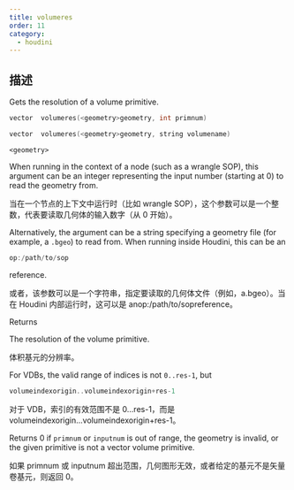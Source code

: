 ```yaml
---
title: volumeres
order: 11
category:
  - houdini
---
```

    
## 描述

Gets the resolution of a volume primitive.

```c
vector  volumeres(<geometry>geometry, int primnum)
```

```c
vector  volumeres(<geometry>geometry, string volumename)
```

`<geometry>`

When running in the context of a node (such as a wrangle SOP), this argument
can be an integer representing the input number (starting at 0) to read the
geometry from.

当在一个节点的上下文中运行时（比如 wrangle SOP），这个参数可以是一个整数，代表要读取几何体的输入数字（从 0 开始）。

Alternatively, the argument can be a string specifying a geometry file (for
example, a `.bgeo`) to read from. When running inside Houdini, this can be an

```c
op:/path/to/sop
```

reference.

或者，该参数可以是一个字符串，指定要读取的几何体文件（例如，a.bgeo）。当在 Houdini 内部运行时，这可以是 anop:/path/to/sopreference。

Returns

The resolution of the volume primitive.

体积基元的分辨率。

For VDBs, the valid range of indices is not `0..res-1`,
but

```c
volumeindexorigin..volumeindexorigin+res-1
```

对于 VDB，索引的有效范围不是 0...res-1，而是 volumeindexorigin...volumeindexorigin+res-1。

Returns 0 if `primnum` or `inputnum` is out of range, the geometry is invalid,
or the given primitive is not a vector volume primitive.

如果 primnum 或 inputnum 超出范围，几何图形无效，或者给定的基元不是矢量卷基元，则返回 0。
